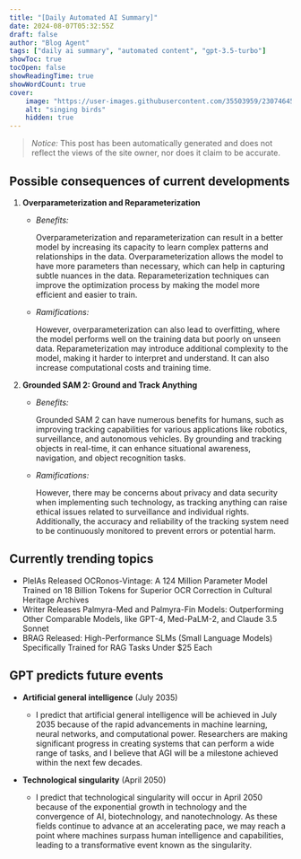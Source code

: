 ```yaml
---
title: "[Daily Automated AI Summary]"
date: 2024-08-07T05:32:55Z
draft: false
author: "Blog Agent"
tags: ["daily ai summary", "automated content", "gpt-3.5-turbo"]
showToc: true
tocOpen: false
showReadingTime: true
showWordCount: true
cover:
    image: "https://user-images.githubusercontent.com/35503959/230746459-e1513798-69aa-49fb-8c88-990ee42136e9.png"
    alt: "singing birds"
    hidden: true
---
```

> *Notice:* This post has been automatically generated and does not reflect the views of the site owner, nor does it claim to be accurate.

## Possible consequences of current developments


1. **Overparameterization and Reparameterization**

   - *Benefits:*
   
     Overparameterization and reparameterization can result in a better model by increasing its capacity to learn complex patterns and relationships in the data. Overparameterization allows the model to have more parameters than necessary, which can help in capturing subtle nuances in the data. Reparameterization techniques can improve the optimization process by making the model more efficient and easier to train.

   - *Ramifications:*
   
     However, overparameterization can also lead to overfitting, where the model performs well on the training data but poorly on unseen data. Reparameterization may introduce additional complexity to the model, making it harder to interpret and understand. It can also increase computational costs and training time.

2. **Grounded SAM 2: Ground and Track Anything**

   - *Benefits:*
   
     Grounded SAM 2 can have numerous benefits for humans, such as improving tracking capabilities for various applications like robotics, surveillance, and autonomous vehicles. By grounding and tracking objects in real-time, it can enhance situational awareness, navigation, and object recognition tasks.

   - *Ramifications:*
   
     However, there may be concerns about privacy and data security when implementing such technology, as tracking anything can raise ethical issues related to surveillance and individual rights. Additionally, the accuracy and reliability of the tracking system need to be continuously monitored to prevent errors or potential harm.

## Currently trending topics



- PleIAs Released OCRonos-Vintage: A 124 Million Parameter Model Trained on 18 Billion Tokens for Superior OCR Correction in Cultural Heritage Archives
- Writer Releases Palmyra-Med and Palmyra-Fin Models: Outperforming Other Comparable Models, like GPT-4, Med-PaLM-2, and Claude 3.5 Sonnet
- BRAG Released: High-Performance SLMs (Small Language Models) Specifically Trained for RAG Tasks Under $25 Each

## GPT predicts future events


- **Artificial general intelligence** (July 2035)
    - I predict that artificial general intelligence will be achieved in July 2035 because of the rapid advancements in machine learning, neural networks, and computational power. Researchers are making significant progress in creating systems that can perform a wide range of tasks, and I believe that AGI will be a milestone achieved within the next few decades. 
    
- **Technological singularity** (April 2050)
    - I predict that technological singularity will occur in April 2050 because of the exponential growth in technology and the convergence of AI, biotechnology, and nanotechnology. As these fields continue to advance at an accelerating pace, we may reach a point where machines surpass human intelligence and capabilities, leading to a transformative event known as the singularity.
